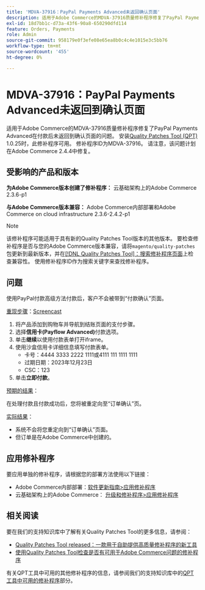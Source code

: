 ```yaml
---
title: 'MDVA-37916：PayPal Payments Advanced未返回确认页面'
description: 适用于Adobe Commerce的MDVA-37916质量修补程序修复了PayPal Payments Advanced在付款后未返回到确认页面的问题。 安装[Quality Patches Tool (QPT)](https://devdocs.magento.com/guides/v2.4/comp-mgr/patching.html#mqp) 1.0.25后，即可使用此修补程序。 修补程序ID为MDVA-37916。 请注意，该问题计划在Adobe Commerce 2.4.4中修复。
exl-id: 18d7bb1c-d73a-43f6-90a8-650290dfd114
feature: Orders, Payments
role: Admin
source-git-commit: 958179e0f3efe08e65ea8b0c4c4e1015e3c5bb76
workflow-type: tm+mt
source-wordcount: '455'
ht-degree: 0%

---
```


# MDVA-37916：PayPal Payments Advanced未返回到确认页面

适用于Adobe Commerce的MDVA-37916质量修补程序修复了PayPal Payments Advanced在付款后未返回到确认页面的问题。 安装[Quality Patches Tool (QPT)](https://devdocs.magento.com/guides/v2.4/comp-mgr/patching.html#mqp) 1.0.25时，此修补程序可用。 修补程序ID为MDVA-37916。 请注意，该问题计划在Adobe Commerce 2.4.4中修复。

## 受影响的产品和版本

**为Adobe Commerce版本创建了修补程序：**
云基础架构上的Adobe Commerce 2.3.6-p1

**与Adobe Commerce版本兼容：**
Adobe Commerce内部部署和Adobe Commerce on cloud infrastructure 2.3.6-2.4.2-p1

>[!NOTE]
>
>该修补程序可能适用于具有新的Quality Patches Tool版本的其他版本。 要检查修补程序是否与您的Adobe Commerce版本兼容，请将`magento/quality-patches`包更新到最新版本，并在[[!DNL Quality Patches Tool]：搜索修补程序页面](https://devdocs.magento.com/quality-patches/tool.html#patch-grid)上检查兼容性。 使用修补程序ID作为搜索关键字来查找修补程序。

## 问题

使用PayPal付款高级方法付款后，客户不会被带到“付款确认”页面。

<u>重现步骤</u>：[Screencast](https://assets.adobe.com/public/025d479b-5796-4772-6f3d-adc86306a799)

1. 将产品添加到购物车并导航到结账页面的支付步骤。
1. 选择&#x200B;**信用卡(Payflow Advanced)**&#x200B;付款选项。
1. 单击&#x200B;**继续**&#x200B;以使用付款表单打开iframe。
1. 使用沙盒信用卡详细信息填写付款表单。
   * 卡号：4444 3333 2222 1111或4111 111 1111 1111
   * 过期日期：2023年12月23日
   * CSC：123
1. 单击&#x200B;**立即付款**。

<u>预期的结果</u>：

在处理付款且付款成功后，您将被重定向至“订单确认”页。

<u>实际结果</u>：

* 系统不会将您重定向到“订单确认”页面。
* 但订单是在Adobe Commerce中创建的。

## 应用修补程序

要应用单独的修补程序，请根据您的部署方法使用以下链接：

* Adobe Commerce内部部署：[软件更新指南>应用修补程序](https://devdocs.magento.com/guides/v2.4/comp-mgr/patching/mqp.html)
* 云基础架构上的Adobe Commerce： [升级和修补程序>应用修补程序](https://devdocs.magento.com/cloud/project/project-patch.html)

## 相关阅读

要在我们的支持知识库中了解有关Quality Patches Tool的更多信息，请参阅：

* [Quality Patches Tool released：一款用于自助提供高质量修补程序的新工具](/help/announcements/adobe-commerce-announcements/magento-quality-patches-released-new-tool-to-self-serve-quality-patches.md)
* [使用Quality Patches Tool检查是否有可用于Adobe Commerce问题的修补程序](/help/support-tools/patches-available-in-qpt-tool/check-patch-for-magento-issue-with-magento-quality-patches.md)

有关QPT工具中可用的其他修补程序的信息，请参阅我们的支持知识库中的[QPT工具中可用的修补程序](https://support.magento.com/hc/en-us/sections/360010506631-Patches-available-in-QPT-tool-)部分。
